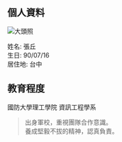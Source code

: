 ## 個人資料

<img src="https://i.imgur.com/epjG0mQ.jpeg"  with="341" heigh="512" alt="大頭照">

姓名: 張丘  
生日: 90/07/16    
居住地: 台中

## 教育程度
國防大學理工學院  資訊工程學系
>出身軍校，重視團隊合作意識。  
>養成堅毅不拔的精神，認真負責。

## 

